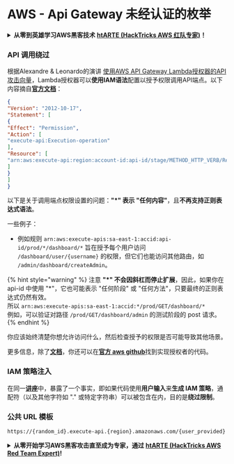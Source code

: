 # AWS - Api Gateway 未经认证的枚举

<details>

<summary><strong>从零到英雄学习AWS黑客技术</strong> <a href="https://training.hacktricks.xyz/courses/arte"><strong>htARTE (HackTricks AWS 红队专家)</strong></a><strong>！</strong></summary>

支持HackTricks的其他方式：

* 如果您想在 **HackTricks中看到您的公司广告** 或 **下载HackTricks的PDF**，请查看[**订阅计划**](https://github.com/sponsors/carlospolop)！
* 获取[**官方PEASS & HackTricks商品**](https://peass.creator-spring.com)
* 发现[**PEASS家族**](https://opensea.io/collection/the-peass-family)，我们独家的[**NFTs系列**](https://opensea.io/collection/the-peass-family)
* **加入** 💬 [**Discord群组**](https://discord.gg/hRep4RUj7f) 或 [**telegram群组**](https://t.me/peass) 或在 **Twitter** 🐦 上**关注**我 [**@carlospolopm**](https://twitter.com/carlospolopm)**。**
* **通过向** [**HackTricks**](https://github.com/carlospolop/hacktricks) 和 [**HackTricks Cloud**](https://github.com/carlospolop/hacktricks-cloud) github仓库提交PR来分享您的黑客技巧。

</details>

### API 调用绕过

根据Alexandre & Leonardo的演讲 [使用AWS API Gateway Lambda授权器的API攻击向量](https://www.youtube.com/watch?v=bsPKk7WDOnE)，Lambda授权器可以**使用IAM语法**配置以授予权限调用API端点。以下内容摘自[**官方文档**](https://docs.aws.amazon.com/apigateway/latest/developerguide/api-gateway-control-access-using-iam-policies-to-invoke-api.html)：
```json
{
"Version": "2012-10-17",
"Statement": [
{
"Effect": "Permission",
"Action": [
"execute-api:Execution-operation"
],
"Resource": [
"arn:aws:execute-api:region:account-id:api-id/stage/METHOD_HTTP_VERB/Resource-path"
]
}
]
}
```
以下是关于调用端点权限设置的问题：**"\*" 表示 "任何内容"**，且**不再支持正则表达式语法**。

一些例子：

* 例如规则 `arn:aws:execute-apis:sa-east-1:accid:api-id/prod/*/dashboard/*` 旨在授予每个用户访问 `/dashboard/user/{username}` 的权限，但它们也能访问其他路由，如 `/admin/dashboard/createAdmin`。

{% hint style="warning" %}
注意 **"\*" 不会因斜杠而停止扩展**，因此，如果你在 api-id 中使用 "\*"，它也可能表示 "任何阶段" 或 "任何方法"，只要最终的正则表达式仍然有效。\
所以 `arn:aws:execute-apis:sa-east-1:accid:*/prod/GET/dashboard/*`\
例如，可以验证对路径 `/prod/GET/dashboard/admin` 的测试阶段的 post 请求。
{% endhint %}

你应该始终清楚你想允许访问什么，然后检查授予的权限是否可能导致其他场景。

更多信息，除了[**文档**](https://docs.aws.amazon.com/apigateway/latest/developerguide/api-gateway-control-access-using-iam-policies-to-invoke-api.html)，你还可以在[**官方 aws github**](https://github.com/awslabs/aws-apigateway-lambda-authorizer-blueprints/tree/master/blueprints)找到实现授权者的代码。

### IAM 策略注入

在同一[**讲座**](https://www.youtube.com/watch?v=bsPKk7WDOnE)中，暴露了一个事实，即如果代码使用**用户输入**来**生成 IAM 策略**，通配符（以及其他字符如 "." 或特定字符串）可以被包含在内，目的是**绕过限制**。

### 公共 URL 模板
```
https://{random_id}.execute-api.{region}.amazonaws.com/{user_provided}
```
<details>

<summary><strong>从零开始学习AWS黑客攻击直至成为专家，通过</strong> <a href="https://training.hacktricks.xyz/courses/arte"><strong>htARTE (HackTricks AWS Red Team Expert)</strong></a><strong>!</strong></summary>

支持HackTricks的其他方式：

* 如果您想在**HackTricks中看到您的公司广告**或**下载HackTricks的PDF**，请查看[**订阅计划**](https://github.com/sponsors/carlospolop)！
* 获取[**官方PEASS & HackTricks商品**](https://peass.creator-spring.com)
* 发现[**PEASS家族**](https://opensea.io/collection/the-peass-family)，我们独家的[**NFTs系列**](https://opensea.io/collection/the-peass-family)
* **加入** 💬 [**Discord群组**](https://discord.gg/hRep4RUj7f) 或 [**telegram群组**](https://t.me/peass) 或在 **Twitter** 🐦 上**关注**我 [**@carlospolopm**](https://twitter.com/carlospolopm)**。**
* **通过向** [**HackTricks**](https://github.com/carlospolop/hacktricks) 和 [**HackTricks Cloud**](https://github.com/carlospolop/hacktricks-cloud) github仓库提交PR来分享您的黑客技巧。

</details>
